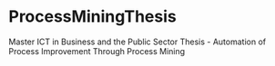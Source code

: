 # ProcessMiningThesis
Master ICT in Business and the Public Sector Thesis - Automation of Process Improvement Through Process Mining
